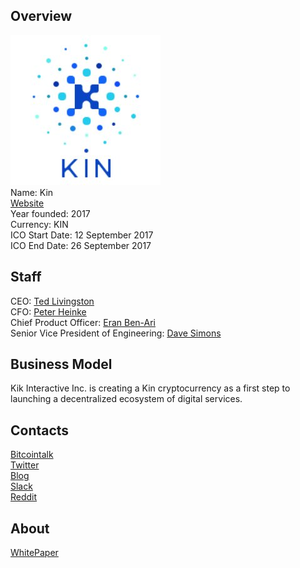 ## Overview
![ logo](../projects/logo/kin.jpg)  
Name: Kin   
[Website](https://kin.kik.com/)  
Year founded: 2017  
Currency: KIN  
ICO Start Date: 12 September 2017  
ICO End Date: 26 September 2017
## Staff
CEO: [Ted Livingston](../people/ted_livingston.md)  
CFO: [Peter Heinke](../people/peter_heinke.md)  
Chief Product Officer: [Eran Ben-Ari](../people/eran_ari.md)  
Senior Vice President of Engineering: [Dave Simons](../people/dave_simons.md)  
## Business Model
Kik Interactive Inc. is creating a Kin cryptocurrency as a first step to launching a decentralized ecosystem of digital services.
## Contacts
[Bitcointalk](https://bitcointalk.org/index.php?topic=1933262.0)     
[Twitter](https://twitter.com/@kin_foundation)    
[Blog](https://medium.com/kinfoundation)    
[Slack](http://slack.kinfoundation.com/)  
[Reddit](https://www.reddit.com/r/KinFoundation/)  
## About
[WhitePaper](https://kin.kik.com/papers/Kin_Whitepaper_V1_English.pdf?ver=3)
